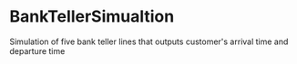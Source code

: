 # BankTellerSimualtion
Simulation of five bank teller lines that outputs customer's arrival time and departure time
